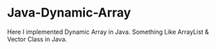 # Java-Dynamic-Array
Here I implemented Dynamic Array in Java. Something Like ArrayList &amp; Vector Class in Java.
